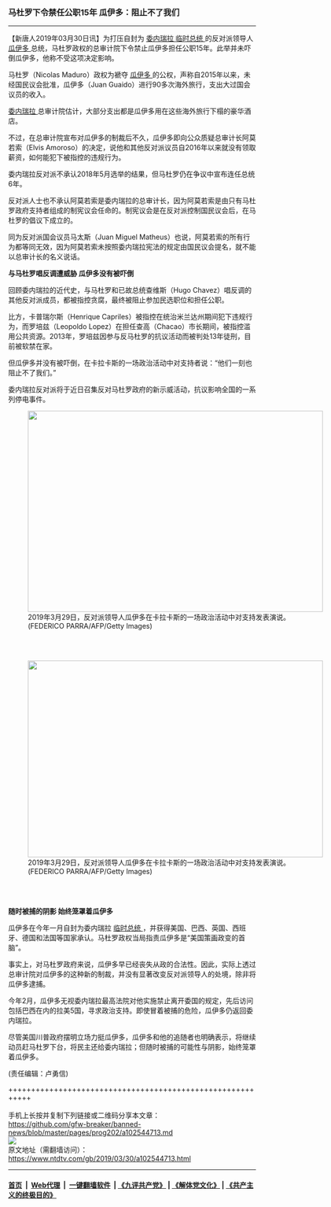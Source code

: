 ### 马杜罗下令禁任公职15年 瓜伊多：阻止不了我们
------------------------

<div class="post_content" itemprop="articleBody">
 <p>
  【新唐人2019年03月30日讯】为打压自封为
  <a href="https://www.ntdtv.com/gb/委内瑞拉.htm">
   委内瑞拉
  </a>
  <a href="https://www.ntdtv.com/gb/临时总统.htm">
   临时总统
  </a>
  的反对派领导人
  <a href="https://www.ntdtv.com/gb/瓜伊多.htm">
   瓜伊多
  </a>
  总统，马杜罗政权的总审计院下令禁止瓜伊多担任公职15年。此举并未吓倒瓜伊多，他称不受这项决定影响。
 </p>
 <p>
  马杜罗（Nicolas Maduro）政权为褫夺
  <a href="https://www.ntdtv.com/gb/瓜伊多.htm">
   瓜伊多
  </a>
  的公权，声称自2015年以来，未经国民议会批准，瓜伊多（Juan Guaido）进行90多次海外旅行，支出大过国会议员的收入。
 </p>
 <p>
  <a href="https://www.ntdtv.com/gb/委内瑞拉.htm">
   委内瑞拉
  </a>
  总审计院估计，大部分支出都是瓜伊多用在这些海外旅行下榻的豪华酒店。
 </p>
 <p>
  不过，在总审计院宣布对瓜伊多的制裁后不久，瓜伊多即向公众质疑总审计长阿莫若索（Elvis Amoroso）的决定，说他和其他反对派议员自2016年以来就没有领取薪资，如何能犯下被指控的违规行为。
 </p>
 <p>
  委内瑞拉反对派不承认2018年5月选举的结果，但马杜罗仍在争议中宣布连任总统6年。
 </p>
 <p>
  反对派人士也不承认阿莫若索是委内瑞拉的总审计长，因为阿莫若索是由只有马杜罗政府支持者组成的制宪议会任命的。制宪议会是在反对派控制国民议会后，在马杜罗的倡议下成立的。
 </p>
 <p>
  同为反对派国会议员马太斯（Juan Miguel Matheus）也说，阿莫若索的所有行为都等同无效，因为阿莫若索未按照委内瑞拉宪法的规定由国民议会提名，就不能以总审计长的名义说话。
 </p>
 <p>
  <strong>
   与马杜罗唱反调遭威胁 瓜伊多没有被吓倒
  </strong>
 </p>
 <p>
  回顾委内瑞拉的近代史，与马杜罗和已故总统查维斯（Hugo Chavez）唱反调的其他反对派成员，都被指控贪腐，最终被阻止参加民选职位和担任公职。
 </p>
 <p>
  比方，卡普瑞尔斯（Henrique Capriles）被指控在统治米兰达州期间犯下违规行为，而罗培兹（Leopoldo Lopez）在担任查高（Chacao）市长期间，被指控滥用公共资源。2013年，罗培兹因参与反马杜罗的抗议活动而被判处13年徒刑，目前被软禁在家。
 </p>
 <p>
  但瓜伊多并没有被吓倒，在卡拉卡斯的一场政治活动中对支持者说：“他们一刻也阻止不了我们。”
 </p>
 <p>
  委内瑞拉反对派将于近日召集反对马杜罗政府的新示威活动，抗议影响全国的一系列停电事件。
 </p>
 <figure class="wp-caption alignnone" id="attachment_102544737" style="width: 600px">
  <img alt="" class="size-medium wp-image-102544737" height="409" src="https://www.ntdtv.com/assets/uploads/2019/03/GettyImages-1133617591-600x409.jpg" width="600">
   <br/><figcaption class="wp-caption-text">
    2019年3月29日，反对派领导人瓜伊多在卡拉卡斯的一场政治活动中对支持发表演说。(FEDERICO PARRA/AFP/Getty Images)
   </figcaption><br/>
  </img>
 </figure><br/>
 <figure class="wp-caption alignnone" id="attachment_102544738" style="width: 600px">
  <img alt="" class="size-medium wp-image-102544738" height="400" src="https://www.ntdtv.com/assets/uploads/2019/03/GettyImages-1133617697-600x400.jpg" width="600">
   <br/><figcaption class="wp-caption-text">
    2019年3月29日，反对派领导人瓜伊多在卡拉卡斯的一场政治活动中对支持发表演说。(FEDERICO PARRA/AFP/Getty Images)
   </figcaption><br/>
  </img>
 </figure><br/>
 <p>
  <strong>
   随时被捕的阴影 始终笼罩着瓜伊多
  </strong>
 </p>
 <p>
  瓜伊多在今年一月自封为委内瑞拉
  <a href="https://www.ntdtv.com/gb/临时总统.htm">
   临时总统
  </a>
  ，并获得美国、巴西、英国、西班牙、德国和法国等国家承认。马杜罗政权当局指责瓜伊多是“美国策画政变的首脑”。
 </p>
 <p>
  事实上，对马杜罗政府来说，瓜伊多早已经丧失从政的合法性。因此，实际上透过总审计院对瓜伊多的这种新的制裁，并没有显著改变反对派领导人的处境，除非将瓜伊多逮捕。
 </p>
 <p>
  今年2月，瓜伊多无视委内瑞拉最高法院对他实施禁止离开委国的规定，先后访问包括巴西在内的拉美5国，寻求政治支持。即使冒着被捕的危险，瓜伊多仍返回委内瑞拉。
 </p>
 <p>
  尽管美国川普政府摆明立场力挺瓜伊多，瓜伊多和他的追随者也明确表示，将继续动员赶马杜罗下台，将民主还给委内瑞拉；但随时被捕的可能性与阴影，始终笼罩着瓜伊多。
 </p>
 <p>
  (责任编辑：卢勇信)
 </p>
 <div class="single_ad">
 </div>
</div>

+++++++++++++++++++++++++++++++++++++++++++++++++++++++++++<br/><br/>
手机上长按并复制下列链接或二维码分享本文章：<br/>
https://github.com/gfw-breaker/banned-news/blob/master/pages/prog202/a102544713.md <br/>
<a href='https://github.com/gfw-breaker/banned-news/blob/master/pages/prog202/a102544713.md'><img src='https://github.com/gfw-breaker/banned-news/blob/master/pages/prog202/a102544713.md.png'/></a> <br/>
原文地址（需翻墙访问）：https://www.ntdtv.com/gb/2019/03/30/a102544713.html


------------------------
#### [首页](https://github.com/gfw-breaker/banned-news/blob/master/README.md) &nbsp;|&nbsp; [Web代理](https://github.com/labour-camp/helloworld) &nbsp;|&nbsp; [一键翻墙软件](https://github.com/gfw-breaker/nogfw/blob/master/README.md) &nbsp;| [《九评共产党》](https://github.com/gfw-breaker/9ping.md/blob/master/README.md#九评之一评共产党是什么) | [《解体党文化》](https://github.com/gfw-breaker/jtdwh.md/blob/master/README.md) | [《共产主义的终极目的》](https://github.com/gfw-breaker/gczydzjmd.md/blob/master/README.md)

